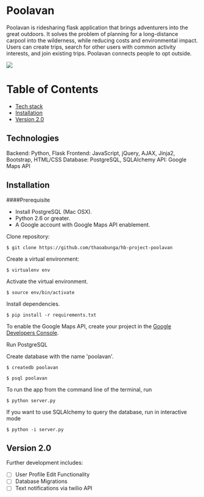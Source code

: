 # Poolavan

Poolavan is ridesharing flask application that brings adventurers into the great outdoors. It solves the problem of planning for a long-distance carpool into the wilderness, while reducing costs and environmental impact. Users can create trips, search for other users with common activity interests, and join existing trips. Poolavan connects people to opt outside. 


![](https://cloud.githubusercontent.com/assets/10490504/20656567/28dfcd68-b4e3-11e6-9657-ef3ec08b6015.png)

# Table of Contents
* [Tech stack](#technologies)
* [Installation](#install)
* [Version 2.0](#future)

## <a name="technologies"></a>Technologies
Backend: Python, Flask
Frontend: JavaScript, jQuery, AJAX, Jinja2, Bootstrap, HTML/CSS
Database: PostgreSQL, SQLAlchemy
API: Google Maps API


## <a name="install"></a>Installation


####Prerequisite

- Install PostgreSQL (Mac OSX).
- Python 2.6 or greater.
- A Google account with Google Maps API enablement.


Clone repository:
```
$ git clone https://github.com/thaoabunga/hb-project-poolavan
```

Create a virtual environment:

```
$ virtualenv env
```
Activate the virtual environment.
```
$ source env/bin/activate
```
Install dependencies.
```
$ pip install -r requirements.txt
```
To enable the Google Maps API, create your project in the [Google Developers Console](https://developers.google.com/maps/documentation/javascript/).

Run PostgreSQL 

Create database with the name 'poolavan'.
```
$ createdb poolavan

$ psql poolavan
```
To run the app from the command line of the terminal, run
```
$ python server.py
```
If you want to use SQLAlchemy to query the database, run in interactive mode
```
$ python -i server.py
```

## <a name="future"></a>Version 2.0

Further development includes:
- [ ] User Profile Edit Functionality
- [ ] Database Migrations
- [ ] Text notifications via twilio API
